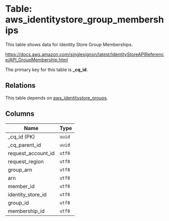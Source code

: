 # Table: aws_identitystore_group_memberships

This table shows data for Identity Store Group Memberships.

https://docs.aws.amazon.com/singlesignon/latest/IdentityStoreAPIReference/API_GroupMembership.html

The primary key for this table is **_cq_id**.

## Relations

This table depends on [aws_identitystore_groups](aws_identitystore_groups.md).

## Columns

| Name          | Type          |
| ------------- | ------------- |
|_cq_id (PK)|`uuid`|
|_cq_parent_id|`uuid`|
|request_account_id|`utf8`|
|request_region|`utf8`|
|group_arn|`utf8`|
|arn|`utf8`|
|member_id|`utf8`|
|identity_store_id|`utf8`|
|group_id|`utf8`|
|membership_id|`utf8`|